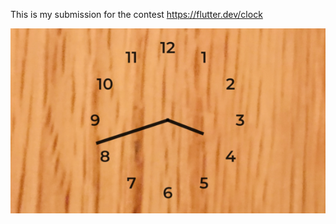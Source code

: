 This is my submission for the contest https://flutter.dev/clock


![Image description](https://github.com/zen37/flutter/blob/master/clock_contest/myclock/clock.png)
